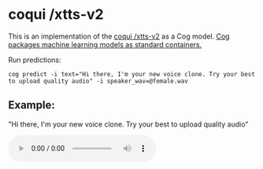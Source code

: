 # coqui /xtts-v2

This is an implementation of the [coqui /xtts-v2](https://github.com/coqui-ai/tts) as a Cog model. [Cog packages machine learning models as standard containers.](https://github.com/replicate/cog)

Run predictions:

    cog predict -i text="Hi there, I'm your new voice clone. Try your best to upload quality audio" -i speaker_wav=@female.wav

## Example:

"Hi there, I'm your new voice clone. Try your best to upload quality audio"

![alt text](output.wav)
